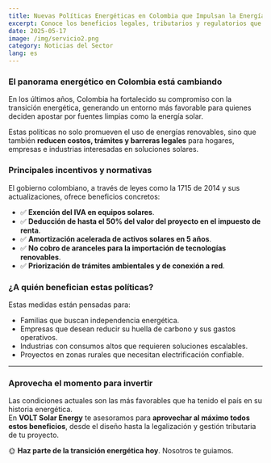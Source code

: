 ```yaml
---
title: Nuevas Políticas Energéticas en Colombia que Impulsan la Energía Solar
excerpt: Conoce los beneficios legales, tributarios y regulatorios que hoy facilitan el acceso a soluciones solares en el país.
date: 2025-05-17
image: /img/servicio2.png
category: Noticias del Sector
lang: es
---
```


### El panorama energético en Colombia está cambiando

En los últimos años, Colombia ha fortalecido su compromiso con la transición energética, generando un entorno más favorable para quienes deciden apostar por fuentes limpias como la energía solar.

Estas políticas no solo promueven el uso de energías renovables, sino que también **reducen costos, trámites y barreras legales** para hogares, empresas e industrias interesadas en soluciones solares.

### Principales incentivos y normativas

El gobierno colombiano, a través de leyes como la 1715 de 2014 y sus actualizaciones, ofrece beneficios concretos:

- ✅ **Exención del IVA en equipos solares**.
- ✅ **Deducción de hasta el 50% del valor del proyecto en el impuesto de renta**.
- ✅ **Amortización acelerada de activos solares en 5 años**.
- ✅ **No cobro de aranceles para la importación de tecnologías renovables**.
- ✅ **Priorización de trámites ambientales y de conexión a red**.

### ¿A quién benefician estas políticas?

Estas medidas están pensadas para:

- Familias que buscan independencia energética.
- Empresas que desean reducir su huella de carbono y sus gastos operativos.
- Industrias con consumos altos que requieren soluciones escalables.
- Proyectos en zonas rurales que necesitan electrificación confiable.

---

### Aprovecha el momento para invertir

Las condiciones actuales son las más favorables que ha tenido el país en su historia energética.  
En **VOLT Solar Energy** te asesoramos para **aprovechar al máximo todos estos beneficios**, desde el diseño hasta la legalización y gestión tributaria de tu proyecto.

🌞 **Haz parte de la transición energética hoy**. Nosotros te guiamos.
